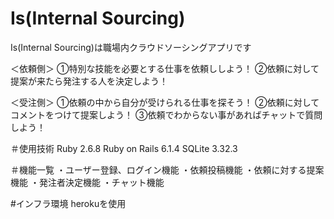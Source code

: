 # Is(Internal Sourcing)

Is(Internal Sourcing)は職場内クラウドソーシングアプリです

＜依頼側＞
①特別な技能を必要とする仕事を依頼ししよう！
②依頼に対して提案が来たら発注する人を決定しよう！

＜受注側＞
①依頼の中から自分が受けられる仕事を探そう！
②依頼に対してコメントをつけて提案しよう！
③依頼でわからない事があればチャットで質問しよう！

＃使用技術
    Ruby 2.6.8
    Ruby on Rails 6.1.4
    SQLite 3.32.3

＃機能一覧
    ・ユーザー登録、ログイン機能
    ・依頼投稿機能
    ・依頼に対する提案機能
    ・発注者決定機能
    ・チャット機能

#インフラ環境
  herokuを使用
